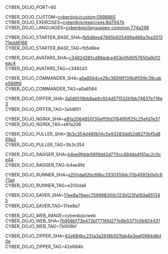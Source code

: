 
CYBER_DOJO_PORT=80<br/>

CYBER_DOJO_CUSTOM=[cyberdojo/custom:0998865](https://github.com/cyber-dojo/custom/commit/09988651e6b55aaea1ae9eba34a04693f1200824)<br/>
CYBER_DOJO_EXERCISES=[cyberdojo/exercises:8d7947b](https://github.com/cyber-dojo/exercises/commit/8d7947b37b986e3d7ffdd544856dd8f9e5befc8c)<br/>
CYBER_DOJO_LANGUAGES=[cyberdojo/languages-common:774a298](https://github.com/cyber-dojo/languages/commit/774a298073fb5fce21230db7380d2124e9f7ff58)<br/>

CYBER_DOJO_STARTER_BASE_SHA=[fb5d8ee47895b925499a466a7ea301371edd6168](https://github.com/cyber-dojo/starter-base/commit/fb5d8ee47895b925499a466a7ea301371edd6168)<br/>
CYBER_DOJO_STARTER_BASE_TAG=fb5d8ee<br/>

CYBER_DOJO_AVATARS_SHA=[c3482d381cd88edce453e0fd5f57650a9d12eac4](https://github.com/cyber-dojo/avatars/commit/c3482d381cd88edce453e0fd5f57650a9d12eac4)<br/>
CYBER_DOJO_AVATARS_TAG=c3482d3<br/>

CYBER_DOJO_COMMANDER_SHA=[a0a8564ce26c365f8f1316df059c39cabe588ffd](https://github.com/cyber-dojo/commander/commit/a0a8564ce26c365f8f1316df059c39cabe588ffd)<br/>
CYBER_DOJO_COMMANDER_TAG=a0a8564<br/>

CYBER_DOJO_DIFFER_SHA=[3a1d6516bb8ae6c924d571532b1bb74637e716e3](https://github.com/cyber-dojo/differ/commit/3a1d6516bb8ae6c924d571532b1bb74637e716e3)<br/>
CYBER_DOJO_DIFFER_TAG=3a1d651<br/>

CYBER_DOJO_NGINX_SHA=[e81a2064850f30eff5fd318495ff25c25efd7e37](https://github.com/cyber-dojo/nginx/commit/e81a2064850f30eff5fd318495ff25c25efd7e37)<br/>
CYBER_DOJO_NGINX_TAG=e81a206<br/>

CYBER_DOJO_PULLER_SHA=[3b3c354d480b14c5e93283dd52d8273bf5d869a3](https://github.com/cyber-dojo/puller/commit/3b3c354d480b14c5e93283dd52d8273bf5d869a3)<br/>
CYBER_DOJO_PULLER_TAG=3b3c354<br/>

CYBER_DOJO_RAGGER_SHA=[b4ee9fdde56f9dd2d770cc48dda4f61ac2c0ce44](https://github.com/cyber-dojo/ragger/commit/b4ee9fdde56f9dd2d770cc48dda4f61ac2c0ce44)<br/>
CYBER_DOJO_RAGGER_TAG=b4ee9fd<br/>

CYBER_DOJO_RUNNER_SHA=[e200da62bc68bc2930359dc70b4592b0a1c671ad](https://github.com/cyber-dojo/runner/commit/e200da62bc68bc2930359dc70b4592b0a1c671ad)<br/>
CYBER_DOJO_RUNNER_TAG=e200da6<br/>

CYBER_DOJO_SAVER_SHA=[17ee8a76eec759968300c123b123fa193a651345](https://github.com/cyber-dojo/saver/commit/17ee8a76eec759968300c123b123fa193a651345)<br/>
CYBER_DOJO_SAVER_TAG=17ee8a7<br/>

CYBER_DOJO_WEB_IMAGE=cyberdojo/web
CYBER_DOJO_WEB_SHA=[7b908bf73b472bf7716fd277e8b5377c0b924431](https://github.com/cyber-dojo/web/commit/7b908bf73b472bf7716fd277e8b5377c0b924431)<br/>
CYBER_DOJO_WEB_TAG=7b908bf<br/>

CYBER_DOJO_ZIPPER_SHA=[42e684bc231a3a3818b551fab4a3eaf0984d6d0e](https://github.com/cyber-dojo/zipper/commit/42e684bc231a3a3818b551fab4a3eaf0984d6d0e)<br/>
CYBER_DOJO_ZIPPER_TAG=42e684b<br/>
